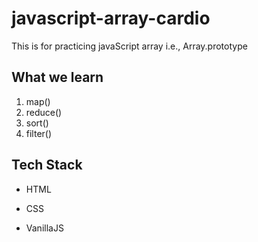 # javascript-array-cardio

This is for practicing javaScript array i.e., Array.prototype

## What we learn 
1. map()
2. reduce()
3. sort()
4. filter()

## Tech Stack

- HTML

- CSS

- VanillaJS
  
